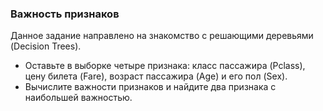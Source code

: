 ### Важность признаков  

Данное задание направлено на знакомство c решающими деревьями (Decision Trees).  

- Оставьте в выборке четыре признака: класс пассажира (Pclass), цену билета (Fare), возраст пассажира (Age) и его пол (Sex).  
- Вычислите важности признаков и найдите два признака с наибольшей важностью.
